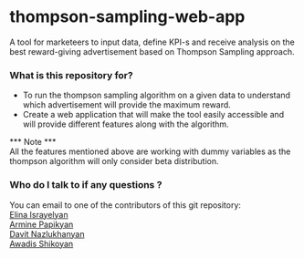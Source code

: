 # thompson-sampling-web-app

A tool for marketeers to input data, define KPI-s and receive analysis on the best reward-giving
advertisement based on Thompson Sampling approach.

### What is this repository for? ###

* To run the thompson sampling algorithm on a given data to understand which advertisement will provide the maximum
  reward.
* Create a web application that will make the tool easily accessible and will provide different features along with the
  algorithm.

*** Note *** \
All the features mentioned above are working with dummy variables as the thompson algorithm will only consider beta
distribution.

### Who do I talk to if any questions ? ###

You can email to one of the contributors of this git repository: \
[Elina Israyelyan](elina_israyelyan@edu.aua.am) \
[Armine Papikyan](armine_papikyan@edu.aua.am ) \
[Davit Nazlukhanyan](david_nazlukhanyan@edu.aua.am) \
[Awadis Shikoyan](awadis_shikoyan@edu.aua.am)

